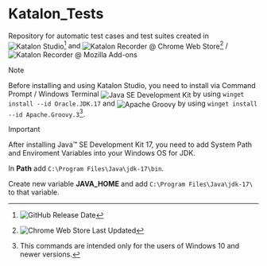 # Katalon_Tests
Repository for automatic test cases and test suites created in <img src="https://img.shields.io/github/v/release/katalon-studio/katalon-studio?label=Katalon%20Studio&color=19d89f&filter=free-v9.*" alt="Katalon Studio" style="vertical-align: middle;">[^1] and <img src="https://img.shields.io/chrome-web-store/v/ljdobmomdgdljniojadhoplhkpialdid?logo=chromewebstore&logoColor=white&logoSize=auto&label=Katalon%20Recorder&color=f04864" alt="Katalon Recorder @ Chrome Web Store" style="vertical-align: middle;">[^2] / <img src="https://img.shields.io/amo/v/katalon-automation-record?label=Katalon%20Recorder%20%40%20Mozilla%20Add-ons&color=f04864" alt="Katalon Recorder @ Mozilla Add-ons" style="vertical-align: middle;">

> [!NOTE]
> Before installing and using Katalon Studio, you need to install via Command Prompt / Windows Terminal <img src="https://img.shields.io/winget/v/Oracle.JDK.17?label=Java%20SE%20Development%20Kit" alt="Java SE Development Kit" style="vertical-align: middle;"> by using `winget install --id Oracle.JDK.17` and <img src="https://img.shields.io/winget/v/Apache.Groovy.3?logo=apachegroovy&logoColor=white&logoSize=auto&label=Apache%20Groovy&color=4298b8" alt="Apache Groovy" style="vertical-align: middle;"> by using `winget install --id Apache.Groovy.3`[^3].
[^1]: ![GitHub Release Date](https://img.shields.io/github/release-date/katalon-studio/katalon-studio?display_date=published_at&logo=github&logoSize=auto&label=Release%20Date)
[^2]: ![Chrome Web Store Last Updated](https://img.shields.io/chrome-web-store/last-updated/ljdobmomdgdljniojadhoplhkpialdid?logo=chromewebstore&logoColor=white&logoSize=auto&label=Last%20Update)
[^3]: This commands are intended only for the users of Windows 10 and newer versions.

> [!IMPORTANT]
> After installing Java&trade; SE Development Kit 17, you need to add System Path and Enviroment Variables into your Windows OS for JDK.
>
> In **Path** add `C:\Program Files\Java\jdk-17\bin`.
>
> Create new variable **JAVA_HOME** and add `C:\Program Files\Java\jdk-17\` to that variable.
